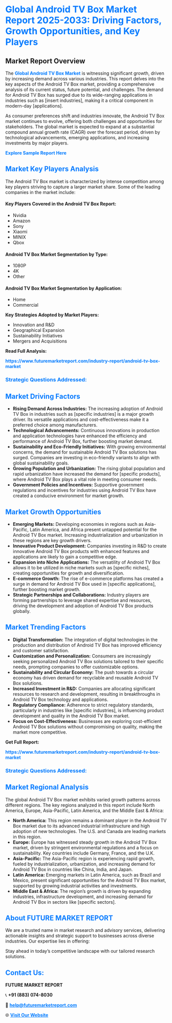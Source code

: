 <h1 style="color: #007BFF;">Global Android TV Box Market Report 2025-2033: Driving Factors, Growth Opportunities, and Key Players</h1>

<section id="overview">
<h2>Market Report Overview</h2>
<p>The <a href="https://www.futuremarketreport.com/industry-report/android-tv-box-market" style="color: #007BFF; text-decoration: none;"><strong>Global Android TV Box Market</strong></a> is witnessing significant growth, driven by increasing demand across various industries. This report delves into the key aspects of the Android TV Box market, providing a comprehensive analysis of its current status, future potential, and challenges. The demand for Android TV Box has surged due to its wide-ranging applications in industries such as [insert industries], making it a critical component in modern-day [applications].</p>
<p>As consumer preferences shift and industries innovate, the Android TV Box market continues to evolve, offering both challenges and opportunities for stakeholders. The global market is expected to expand at a substantial compound annual growth rate (CAGR) over the forecast period, driven by technological advancements, emerging applications, and increasing investments by major players.</p>
</section>

<section id="overview">
<p><a href="https://www.futuremarketreport.com/request-sample/reportId=83639" style="color: #007BFF; text-decoration: none;"><strong>Explore Sample Report Here</strong></a></p>
</section>

<section id="key-players">
<h2 style="color: #007BFF;">Market Key Players Analysis</h2>
<p>The Android TV Box market is characterized by intense competition among key players striving to capture a larger market share. Some of the leading companies in the market include:</p>
<h4>Key Players Covered in the Android TV Box Report:</h4>
<ul><li>Nvidia</li><li>Amazon</li><li>Sony</li><li>Xiaomi</li><li>MINIX</li><li>Qbox</li></ul>
<h4>Android TV Box Market Segmentation by Type:</h4>
<ul><li>1080P</li><li>4K</li><li>Other</li></ul>

<h4>Android TV Box Market Segmentation by Application:</h4>
<ul><li>Home</li><li>Commercial</li></ul>
<p><strong>Key Strategies Adopted by Market Players:</strong></p>
<ul>
<li>Innovation and R&D</li>
<li>Geographical Expansion</li>
<li>Sustainability Initiatives</li>
<li>Mergers and Acquisitions</li>
</ul>
</section>

<section>
<p><strong>Read Full Analysis: </strong></p><a href="https://www.futuremarketreport.com/industry-report/android-tv-box-market" style="color: #007BFF; text-decoration: none;"><strong>https://www.futuremarketreport.com/industry-report/android-tv-box-market</strong></a>
<h3 style="color: #007BFF;">Strategic Questions Addressed:</h3>
</section>

<section id="driving-factors">
<h2 style="color: #007BFF;">Market Driving Factors</h2>
<ul>
<li><strong>Rising Demand Across Industries:</strong> The increasing adoption of Android TV Box in industries such as [specific industries] is a major growth driver. Its versatile applications and cost-effectiveness make it a preferred choice among manufacturers.</li>
<li><strong>Technological Advancements:</strong> Continuous innovations in production and application technologies have enhanced the efficiency and performance of Android TV Box, further boosting market demand.</li>
<li><strong>Sustainability and Eco-Friendly Initiatives:</strong> With growing environmental concerns, the demand for sustainable Android TV Box solutions has surged. Companies are investing in eco-friendly variants to align with global sustainability goals.</li>
<li><strong>Growing Population and Urbanization:</strong> The rising global population and rapid urbanization have increased the demand for [specific products], where Android TV Box plays a vital role in meeting consumer needs.</li>
<li><strong>Government Policies and Incentives:</strong> Supportive government regulations and incentives for industries using Android TV Box have created a conducive environment for market growth.</li>
</ul>
</section>

<section id="growth-opportunities">
<h2 style="color: #007BFF;">Market Growth Opportunities</h2>
<ul>
<li><strong>Emerging Markets:</strong> Developing economies in regions such as Asia-Pacific, Latin America, and Africa present untapped potential for the Android TV Box market. Increasing industrialization and urbanization in these regions are key growth drivers.</li>
<li><strong>Innovative Product Development:</strong> Companies investing in R&D to create innovative Android TV Box products with enhanced features and applications are likely to gain a competitive edge.</li>
<li><strong>Expansion into Niche Applications:</strong> The versatility of Android TV Box allows it to be utilized in niche markets such as [specific niches], creating opportunities for growth and diversification.</li>
<li><strong>E-commerce Growth:</strong> The rise of e-commerce platforms has created a surge in demand for Android TV Box used in [specific applications], further boosting market growth.</li>
<li><strong>Strategic Partnerships and Collaborations:</strong> Industry players are forming partnerships to leverage shared expertise and resources, driving the development and adoption of Android TV Box products globally.</li>
</ul>
</section>

<section id="trending-factors">
<h2 style="color: #007BFF;">Market Trending Factors</h2>
<ul>
<li><strong>Digital Transformation:</strong> The integration of digital technologies in the production and distribution of Android TV Box has improved efficiency and customer satisfaction.</li>
<li><strong>Customization and Personalization:</strong> Consumers are increasingly seeking personalized Android TV Box solutions tailored to their specific needs, prompting companies to offer customizable options.</li>
<li><strong>Sustainability and Circular Economy:</strong> The push towards a circular economy has driven demand for recyclable and reusable Android TV Box solutions.</li>
<li><strong>Increased Investment in R&D:</strong> Companies are allocating significant resources to research and development, resulting in breakthroughs in Android TV Box technology and applications.</li>
<li><strong>Regulatory Compliance:</strong> Adherence to strict regulatory standards, particularly in industries like [specific industries], is influencing product development and quality in the Android TV Box market.</li>
<li><strong>Focus on Cost-Effectiveness:</strong> Businesses are exploring cost-efficient Android TV Box solutions without compromising on quality, making the market more competitive.</li>
</ul>
</section>

<section>
<p><strong>Get Full Report: </strong></p><a href="https://www.futuremarketreport.com/industry-report/android-tv-box-market" style="color: #007BFF; text-decoration: none;"><strong>https://www.futuremarketreport.com/industry-report/android-tv-box-market</strong></a>
<h3 style="color: #007BFF;">Strategic Questions Addressed:</h3>
</section>


<section id="regional-analysis">
<h2 style="color: #007BFF;">Market Regional Analysis</h2>
<p>The global Android TV Box market exhibits varied growth patterns across different regions. The key regions analyzed in this report include North America, Europe, Asia-Pacific, Latin America, and the Middle East & Africa:</p>
<ul>
<li><strong>North America:</strong> This region remains a dominant player in the Android TV Box market due to its advanced industrial infrastructure and high adoption of new technologies. The U.S. and Canada are leading markets in this region.</li>
<li><strong>Europe:</strong> Europe has witnessed steady growth in the Android TV Box market, driven by stringent environmental regulations and a focus on sustainability. Key countries include Germany, France, and the U.K.</li>
<li><strong>Asia-Pacific:</strong> The Asia-Pacific region is experiencing rapid growth, fueled by industrialization, urbanization, and increasing demand for Android TV Box in countries like China, India, and Japan.</li>
<li><strong>Latin America:</strong> Emerging markets in Latin America, such as Brazil and Mexico, present significant opportunities for the Android TV Box market, supported by growing industrial activities and investments.</li>
<li><strong>Middle East & Africa:</strong> The region’s growth is driven by expanding industries, infrastructure development, and increasing demand for Android TV Box in sectors like [specific sectors].</li>
</ul>
</section>

<footer>
<h2 style="color: #007BFF;">About FUTURE MARKET REPORT</h2>
<p>We are a trusted name in market research and advisory services, delivering actionable insights and strategic support to businesses across diverse industries. Our expertise lies in offering:</p>

<p>Stay ahead in today’s competitive landscape with our tailored research solutions.</p>

<h2 style="color: #007BFF;">Contact Us:</h2>
<p><strong>FUTURE MARKET REPORT</strong></p>
<p>📞 <strong>+91 (883) 074-8030</strong></p>
<p>📧 <strong><a href="mailto:help@futuremarketreport.com" style="color: #007BFF;">help@futuremarketreport.com</a></strong></p>
<p>🌐 <strong><a href="https://www.futuremarketreport.com/" style="color: #007BFF;">Visit Our Website</a></strong></p>
</footer>
